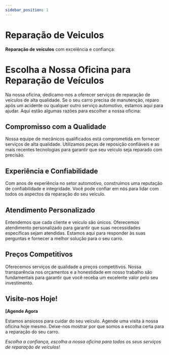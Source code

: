 ```yaml
---
sidebar_position: 1
---
```


# Reparação de Veiculos

**Reparação de veículos** com excelência e confiança:
# Escolha a Nossa Oficina para Reparação de Veículos

Na nossa oficina, dedicamo-nos a oferecer serviços de reparação de veículos de alta qualidade. Se o seu carro precisa de manutenção, reparo após um acidente ou qualquer outro serviço automotivo, estamos aqui para ajudar. Aqui estão algumas razões para escolher a nossa oficina:

## Compromisso com a Qualidade

Nossa equipe de mecânicos qualificados está comprometida em fornecer serviços de alta qualidade. Utilizamos peças de reposição confiáveis e as mais recentes tecnologias para garantir que seu veículo seja reparado com precisão.

## Experiência e Confiabilidade

Com anos de experiência no setor automotivo, construímos uma reputação de confiabilidade e integridade. Você pode confiar em nós para lidar com todos os aspectos da reparação do seu veículo.

## Atendimento Personalizado

Entendemos que cada cliente e veículo são únicos. Oferecemos atendimento personalizado para garantir que suas necessidades específicas sejam atendidas. Estamos aqui para responder às suas perguntas e fornecer a melhor solução para o seu carro.

## Preços Competitivos

Oferecemos serviços de qualidade a preços competitivos. Nossa transparência nos orçamentos e a honestidade em nosso trabalho são fundamentais para garantir que você receba um excelente valor pelo seu investimento.

## Visite-nos Hoje!

**[Agende Agora**

Estamos ansiosos para cuidar do seu veículo. Agende uma visita à nossa oficina hoje mesmo. Deixe-nos mostrar por que somos a escolha certa para a reparação do seu carro.

*Escolha a confiança, escolha a nossa oficina para todos os seus serviços de reparação de veículos!* 
